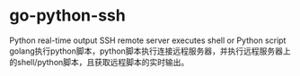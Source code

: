 # go-python-ssh
Python real-time output SSH remote server executes shell or Python script
golang执行python脚本，python脚本执行连接远程服务器，并执行远程服务器上的shell/python脚本，且获取远程脚本的实时输出。
